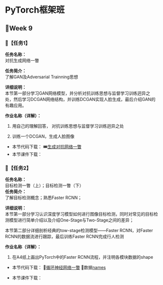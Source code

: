 # PyTorch框架班 

## 🎯Week 9

### 🛴【任务1】

**任务名称：**  
对抗生成网络一瞥

**任务简介：**  
了解GAN及Adversarial Trainning思想

**详细说明：**  
本节第一部分学习GAN网络模型，并分析对抗训练思想与监督学习训练迥异之处，然后学习DCGAN网络结构，并训练DCGAN实现人脸生成，最后介绍GAN的有趣应用。

**作业名称（详解）：**  
1. 用自己的理解回答， 对抗训练思想与监督学习训练迥异之处  

2. 训练一个DCGAN，生成人脸图像

- 本节代码下载：
🎟[生成对抗网络一瞥](https://github.com/JansonYuan/Pytorch-Camp/tree/master/%E4%BB%A3%E7%A0%81%E5%90%88%E9%9B%86/09-01-%E4%BB%A3%E7%A0%81-%E7%94%9F%E6%88%90%E5%AF%B9%E6%8A%97%E7%BD%91%E7%BB%9C%E4%B8%80%E7%9E%A5/GAN-%E4%BB%A3%E7%A0%81)
- 本节课件下载：

### 🛴【任务2】

**任务名称：**  
目标检测一瞥（上）；目标检测一瞥（下）  
**任务简介：**  
了解目标检测概念；熟悉Faster RCNN；

**详细说明：**  
本节第一部分学习认识深度学习模型如何进行图像目标检测，同时对常见的目标检测模型进行简单介绍以及介绍One-Stage与Two-Stage之间的差异； 

本节第二部分详细剖析经典的tow-stage检测模型——Faster RCNN，对Faster RCNN的数据流进行跟踪，最后训练Faster RCNN完成行人检测

**作业名称（详解）：**  
1. 在A4纸上画出PyTorch中的Faster RCNN流程，并注明各模块数据的shape   

- 本节代码下载：
🎫[循环神经网络一瞥](https://github.com/JansonYuan/Pytorch-Camp/tree/master/%E4%BB%A3%E7%A0%81%E5%90%88%E9%9B%86/09-02-%E4%BB%A3%E7%A0%81-%E5%BE%AA%E7%8E%AF%E7%A5%9E%E7%BB%8F%E7%BD%91%E7%BB%9C%E4%B8%80%E7%9E%A5/lesson-36)
🎫数据[names](https://github.com/JansonYuan/Pytorch-Camp/blob/master/%E4%BB%A3%E7%A0%81%E5%90%88%E9%9B%86/09-02-%E6%95%B0%E6%8D%AE-names.zip)

- 本节课件下载：


